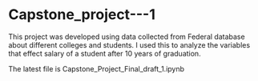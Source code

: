 # Capstone_project---1
This project was developed using data collected from Federal database about different colleges and students. I used this to analyze the variables that effect salary of a student after 10 years of graduation.

The latest file is Capstone_Project_Final_draft_1.ipynb  
